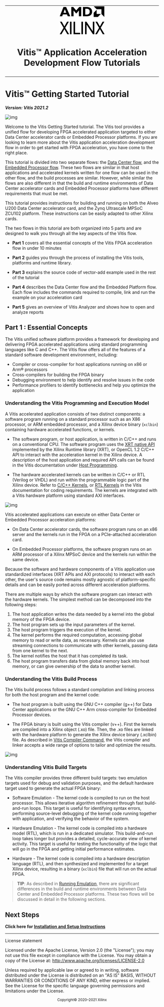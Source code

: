 ﻿<table class="sphinxhide">
 <tr>
   <td align="center"><img src="https://raw.githubusercontent.com/Xilinx/Image-Collateral/main/xilinx-logo.png" width="30%"/><h1>Vitis™ Application Acceleration Development Flow Tutorials</h1>

   </td>
 </tr>
 <tr>
 <td>
 </td>
 </tr>
</table>

# Vitis™ Getting Started Tutorial

***Version: Vitis 2021.2***

![img](./images/vitis_101.png)

Welcome to the Vitis Getting Started tutorial. The Vitis tool provides a unified flow for developing FPGA accelerated application targeted to either Data Center accelerator cards or Embedded Processor platforms. If you are looking to learn more about the Vitis application acceleration development flow in order to get started with FPGA acceleration, you have come to the right place.

This tutorial is divided into two separate flows: the [Data Center flow](https://docs.xilinx.com/r/en-US/ug1393-vitis-application-acceleration/Data-Center-Application-Acceleration-Development-Flow), and the [Embedded Processor flow](https://docs.xilinx.com/r/en-US/ug1393-vitis-application-acceleration/Embedded-Processor-Application-Acceleration-Development-Flow). These two flows are similar in that host applications and accelerated kernels written for one flow can be used in the other flow, and the build processes are similar. However, while similar the flows are also different in that the build and runtime environments of Data Center accelerator cards and Embedded Processor platforms have different requirements that must be met.

This tutorial provides instructions for building and running on both the Alveo U200 Data Center accelerator card, and the Zynq Ultrascale MPSoC ZCU102 platform. These instructions can be easily adapted to other Xilinx cards. 

The two flows in this tutorial are both organized into 5 parts and are designed to walk you through all the key aspects of the Vitis flow.

* **Part 1** covers all the essential concepts of the Vitis FPGA acceleration flow in under 10 minutes

* **Part 2** guides you through the process of installing the Vitis tools, platforms and runtime library.

* **Part 3** explains the source code of vector-add example used in the rest of the tutorial

* **Part 4** describes the Data Center flow and the Embedded Platform flow. Each flow includes the commands required to compile, link and run the example on your acceleration card

* **Part 5** gives an overview of Vitis Analyzer and shows how to open and analyze reports

## Part 1 : Essential Concepts

The Vitis unified software platform provides a framework for developing and delivering FPGA accelerated applications using standard programming languages like C and C++. The Vitis flow offers all of the features of a standard software development environment, including:

* Compiler or cross-compiler for host applications running on x86 or Arm® processors
* Cross-compilers for building the FPGA binary
* Debugging environment to help identify and resolve issues in the code
* Performance profilers to identify bottlenecks and help you optimize the application

### Understanding the Vitis Programming and Execution Model

A Vitis accelerated application consists of two distinct components: a software program running on a standard processor such as an X86 processor, or ARM embedded processor, and a Xilinx device binary (`xclbin`) containing hardware accelerated functions, or kernels.

* The software program, or host application, is written in C/C++ and runs on a conventional CPU. The software program uses the [XRT native API](https://xilinx.github.io/XRT/master/html/index.html) implemented by the Xilinx Runtime library (XRT), or OpenCL 1.2 C/C++ API to interact with the acceleration kernel in the Xilinx device. A description of the host application and required API calls can be found in the Vitis documentation under [Host Programming](https://docs.xilinx.com/r/en-US/ug1393-vitis-application-acceleration/Host-Programming).

* The hardware accelerated kernels can be written in C/C++ or RTL (Verilog or VHDL) and run within the programmable logic part of the Xilinx device. Refer to [C/C++ Kernels](https://docs.xilinx.com/r/en-US/ug1393-vitis-application-acceleration/C/C-Kernels), or [RTL Kernels](https://docs.xilinx.com/r/en-US/ug1393-vitis-application-acceleration/RTL-Kernels) in the Vitis documentation for coding requirements. The kernels are integrated with a Vitis hardware platform using standard AXI interfaces.

![img](./images/part1_execution_model.png)

Vitis accelerated applications can execute on either Data Center or Embedded Processor acceleration platforms:

* On Data Center accelerator cards, the software program runs on an x86 server and the kernels run in the FPGA on a PCIe-attached acceleration card.

* On Embedded Processor platforms, the software program runs on an ARM processor of a Xilinx MPSoC device and the kernels run within the same device. 

Because the software and hardware components of a Vitis application use standardized interfaces (XRT APIs and AXI protocols) to interact with each other, the user's source code remains mostly agnostic of platform-specific details and can be easily ported across different acceleration platforms.

There are multiple ways by which the software program can interact with the hardware kernels. The simplest method can be decomposed into the following steps:

1. The host application writes the data needed by a kernel into the global memory of the FPGA device.
2. The host program sets up the input parameters of the kernel.
3. The host program triggers the execution of the kernel.
4. The kernel performs the required computation, accessing global memory to read or write data, as necessary. Kernels can also use streaming connections to communicate with other kernels, passing data from one kernel to the next.
5. The kernel notifies the host that it has completed its task.
6. The host program transfers data from global memory back into host memory, or can give ownership of the data to another kernel.

### Understanding the Vitis Build Process

The Vitis build process follows a standard compilation and linking process for both the host program and the kernel code:

* The host program is built using the GNU C++ compiler (g++) for Data Center applications or the GNU C++ Arm cross-compiler for Embedded Processor devices.

* The FPGA binary is built using the Vitis compiler (v++). First the kernels are compiled into a Xilinx object (.xo) file. Then, the .xo files are linked with the hardware platform to generate the Xilinx device binary (.xclbin) file. As described in [Vitis Compiler Command](https://docs.xilinx.com/r/en-US/ug1393-vitis-application-acceleration/Vitis-Compiler-Command), the Vitis compiler and linker accepts a wide range of options to tailor and optimize the results.

![img](./images/part1_build_flow.png)

### Understanding Vitis Build Targets

The Vitis compiler provides three different build targets: two emulation targets used for debug and validation purposes, and the default hardware target used to generate the actual FPGA binary:

* Software Emulation - The kernel code is compiled to run on the host processor. This allows iterative algorithm refinement through fast build-and-run loops. This target is useful for identifying syntax errors, performing source-level debugging of the kernel code running together with application, and verifying the behavior of the system.

* Hardware Emulation - The kernel code is compiled into a hardware model (RTL), which is run in a dedicated simulator. This build-and-run loop takes longer but provides a detailed, cycle-accurate view of kernel activity. This target is useful for testing the functionality of the logic that will go in the FPGA and getting initial performance estimates.

* Hardware - The kernel code is compiled into a hardware description language (RTL), and then synthesized and implemented for a target Xilinx device, resulting in a binary (`xclbin`) file that will run on the actual FPGA.

>**TIP**: As described in [Running Emulation](https://docs.xilinx.com/r/en-US/ug1393-vitis-application-acceleration/Running-Emulation), there are significant differences in the build and runtime environments between Data Center and Embedded Processor platforms. These two flows will be discussed in detail in the following sections.

## Next Steps

  **Click here for [Installation and Setup Instructions](./Part2.md)**

*************************************
License statement

Licensed under the Apache License, Version 2.0 (the "License");
you may not use this file except in compliance with the License.
You may obtain a copy of the License at: http://www.apache.org/licenses/LICENSE-2.0

Unless required by applicable law or agreed to in writing, software
distributed under the License is distributed on an "AS IS" BASIS,
WITHOUT WARRANTIES OR CONDITIONS OF ANY KIND, either express or implied.
See the License for the specific language governing permissions and
limitations under the License.

<p class="sphinxhide" align="center"><sup>Copyright&copy; 2020–2021 Xilinx</sup></p>
